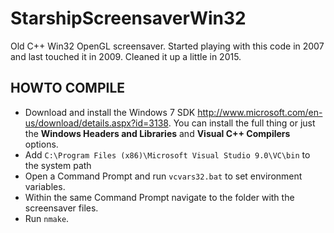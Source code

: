 # StarshipScreensaverWin32

Old C++ Win32 OpenGL screensaver. Started playing with this code in 2007 and last touched it in 2009. Cleaned it up a little in 2015. 

HOWTO COMPILE
-------------

* Download and install the Windows 7 SDK http://www.microsoft.com/en-us/download/details.aspx?id=3138. You can install the full thing or just the **Windows Headers and Libraries** and **Visual C++ Compilers** options.
* Add `C:\Program Files (x86)\Microsoft Visual Studio 9.0\VC\bin` to the system path
* Open a Command Prompt and run `vcvars32.bat` to set environment variables.
* Within the same Command Prompt navigate to the folder with the screensaver files.
* Run `nmake`.
